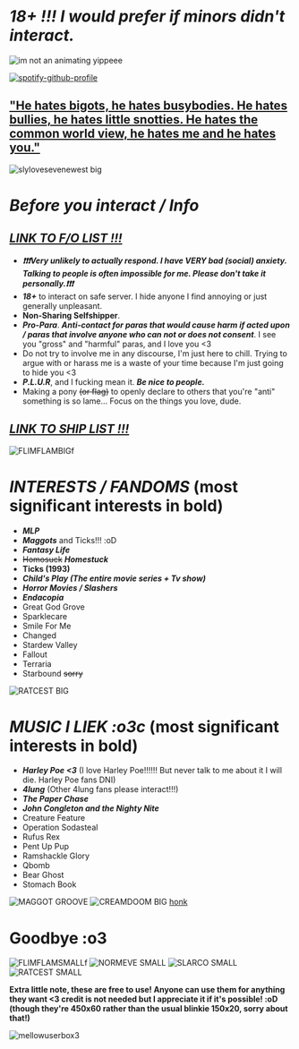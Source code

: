 

# ***18+ !!! I would prefer if minors didn't interact.***

![im not an animating yippeee](https://github.com/user-attachments/assets/234f50d8-d5ca-404a-9d89-ae3f9a051e26)


[![spotify-github-profile](https://spotify-github-profile.kittinanx.com/api/view?uid=31qj6vpecq74hhdjiwzxlts7ma7q&cover_image=true&theme=default&show_offline=false&background_color=121212&interchange=false&bar_color=440a7f&bar_color_cover=false)](https://github.com/kittinan/spotify-github-profile)


## **["He hates bigots, he hates busybodies. He hates bullies, he hates little snotties. He hates the common world view, he hates me and he hates you."](https://youtu.be/3Kgxn-mk5ik?si=2pUo23clioBu4-BJ)**
![slylovesevenewest big](https://github.com/user-attachments/assets/c7974a16-e23e-414c-ab9c-c6f7f523f678)




# ***Before you interact / Info***

## ***[LINK TO F/O LIST !!!](https://docs.google.com/document/d/1z87dd5EAqhLX5DDW1LxPfYMSmuht_S1sNXZHvsuu6Oc/edit?usp=sharing)***
-  ***❗❗❗Very unlikely to actually respond. I have VERY bad (social) anxiety. Talking to people is often impossible for me. Please don't take it personally.❗❗❗***
-  ***18+*** to interact on safe server. I hide anyone I find annoying or just generally unpleasant.
- **Non-Sharing Selfshipper**.
-  ***Pro-Para***. ***Anti-contact for paras that would cause harm if acted upon / paras that involve anyone who can not or does not consent***. I see you "gross" and "harmful" paras, and I love you <3
-  Do not try to involve me in any discourse, I'm just here to chill. Trying to argue with or harass me is a waste of your time because I'm just going to hide you <3
- ***P.L.U.R***, and I fucking mean it. ***Be nice to people.***
- Making a pony ~~(or flag)~~ to openly declare to others that you're "anti" something is so lame... Focus on the things you love, dude.
## ***[LINK TO SHIP LIST !!! ](https://docs.google.com/document/d/1X8n6leZPZJDl_YBldso4F8hDwOe1K7fx7RgFcWydwVs/edit?usp=sharing)***

![FLIMFLAMBIGf](https://github.com/user-attachments/assets/fa4962b5-0b3c-4bd1-ad0d-a3e2f6f918f2)



# ***INTERESTS / FANDOMS*** (most significant interests in bold)
- ***MLP***
- ***Maggots*** and Ticks!!! :oD 
- ***Fantasy Life***
- ~~Homosuck~~ ***Homestuck***
- **Ticks (1993)**
- ***Child's Play (The entire movie series + Tv show)***
- ***Horror Movies / Slashers***
- ***Endacopia***
- Great God Grove
- Sparklecare
- Smile For Me
- Changed
- Stardew Valley
- Fallout
- Terraria
- Starbound ~~sorry~~


![RATCEST BIG](https://github.com/user-attachments/assets/5fe2aa45-645c-4dd6-89eb-aa392fb0e8bc)



# ***MUSIC I LIEK :o3c*** (most significant interests in bold)
- ***Harley Poe <3*** (I love Harley Poe!!!!!! But never talk to me about it I will die. Harley Poe fans DNI)
- ***4lung*** (Other 4lung fans please interact!!!)
- ***The Paper Chase***
- ***John Congleton and the Nighty Nite***
- Creature Feature
- Operation Sodasteal
- Rufus Rex
- Pent Up Pup
- Ramshackle Glory
- Qbomb
- Bear Ghost
- Stomach Book
  
![MAGGOT GROOVE](https://github.com/user-attachments/assets/4c18ea2f-c801-495e-88e3-51b1f3f1c12d)
![CREAMDOOM BIG](https://github.com/user-attachments/assets/c3cff65a-5da5-4dc6-b415-be00406ae027)
[honk](https://www.youtube.com/watch?v=boAxkYmO30c)
# **Goodbye :o3**




![FLIMFLAMSMALLf](https://github.com/user-attachments/assets/072a32cd-971a-4418-9f05-81010ae4e0d8)
![NORMEVE SMALL](https://github.com/user-attachments/assets/ebb43465-218a-4cf7-8e9b-a6aafa9c17e4)
![SLARCO SMALL](https://github.com/user-attachments/assets/aec6da22-204d-4d08-a32d-a3cf0e9b7117)
![RATCEST SMALL](https://github.com/user-attachments/assets/16e77cfa-73b9-4547-a4f4-5eee7e42a6b3)

__Extra little note, these are free to use! Anyone can use them for anything they want <3 credit is not needed but I appreciate it if it's possible! :oD (though they're 450x60 rather than the usual blinkie 150x20, sorry about that!)__

![mellowuserbox3](https://github.com/user-attachments/assets/9062b5f8-8a3b-4827-a5ac-51ce1b2fc21c)
